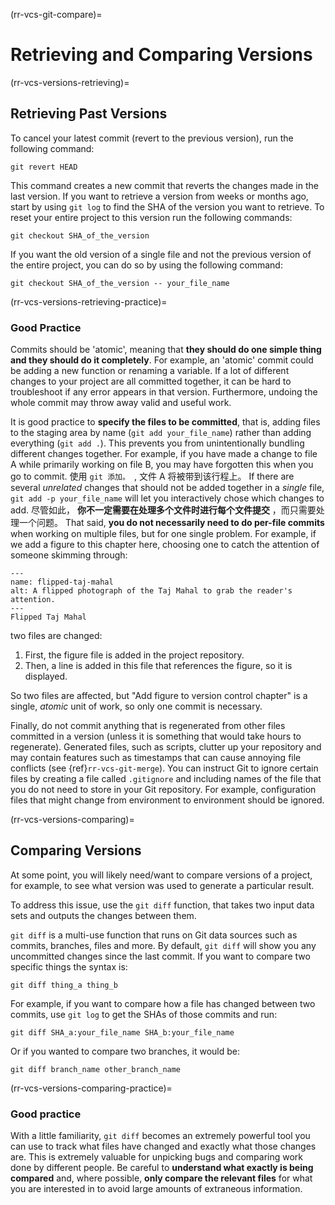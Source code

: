 (rr-vcs-git-compare)=
# Retrieving and Comparing Versions

(rr-vcs-versions-retrieving)=
## Retrieving Past Versions

To cancel your latest commit (revert to the previous version), run the following command:
```
git revert HEAD
```

This command creates a new commit that reverts the changes made in the last version. If you want to retrieve a version from weeks or months ago, start by using `git log` to find the SHA of the version you want to retrieve. To reset your entire project to this version run the following commands:

```
git checkout SHA_of_the_version
```

If you want the old version of a single file and not the previous version of the entire project, you can do so by using the following command:

 ```
 git checkout SHA_of_the_version -- your_file_name
 ```

(rr-vcs-versions-retrieving-practice)=
### Good Practice

Commits should be 'atomic', meaning that **they should do one simple thing and they should do it completely**. For example, an 'atomic' commit could be adding a new function or renaming a variable. If a lot of different changes to your project are all committed together, it can be hard to troubleshoot if any error appears in that version. Furthermore, undoing the whole commit may throw away valid and useful work.

It is good practice to **specify the files to be committed**, that is, adding files to the staging area by name (`git add your_file_name`) rather than adding everything (`git add .`). This prevents you from unintentionally bundling different changes together. For example, if you have made a change to file A while primarily working on file B, you may have forgotten this when you go to commit. 使用 `git 添加。 `, 文件 A 将被带到该行程上。 If there are several *unrelated* changes that should not be added together in a *single* file, `git add -p your_file_name` will let you interactively chose which changes to add. 尽管如此， **你不一定需要在处理多个文件时进行每个文件提交** ，而只需要处理一个问题。 That said, **you do not necessarily need to do per-file commits** when working on multiple files, but for one single problem. For example, if we add a figure to this chapter here, choosing one to catch the attention of someone skimming through:

```{figure} ../../figures/flipped-taj-mahal.png
---
name: flipped-taj-mahal
alt: A flipped photograph of the Taj Mahal to grab the reader's attention.
---
Flipped Taj Mahal
```

two files are changed:

1. First, the figure file is added in the project repository.
2. Then, a line is added in this file that references the figure, so it is displayed.

So two files are affected, but "Add figure to version control chapter" is a single, *atomic* unit of work, so only one commit is necessary.

Finally, do not commit anything that is regenerated from other files committed in a version (unless it is something that would take hours to regenerate). Generated files, such as scripts, clutter up your repository and may contain features such as timestamps that can cause annoying file conflicts (see {ref}`rr-vcs-git-merge`). You can instruct Git to ignore certain files by creating a file called `.gitignore` and including names of the file that you do not need to store in your Git repository. For example, configuration files that might change from environment to environment should be ignored.

(rr-vcs-versions-comparing)=
## Comparing Versions

At some point, you will likely need/want to compare versions of a project, for example, to see what version was used to generate a particular result.

To address this issue, use the `git diff` function, that takes two input data sets and outputs the changes between them.

`git diff` is a multi-use function that runs on Git data sources such as commits, branches, files and more. By default, `git diff` will show you any uncommitted changes since the last commit. If you want to compare two specific things the syntax is:

```
git diff thing_a thing_b
```

For example, if you want to compare how a file has changed between two commits, use `git log` to get the SHAs of those commits and run:

```
git diff SHA_a:your_file_name SHA_b:your_file_name
```

Or if you wanted to compare two branches, it would be:

```
git diff branch_name other_branch_name
```

(rr-vcs-versions-comparing-practice)=
### Good practice

With a little familiarity, `git diff` becomes an extremely powerful tool you can use to track what files have changed and exactly what those changes are. This is extremely valuable for unpicking bugs and comparing work done by different people. Be careful to **understand what exactly is being compared** and, where possible, **only compare the relevant files** for what you are interested in to avoid large amounts of extraneous information.
